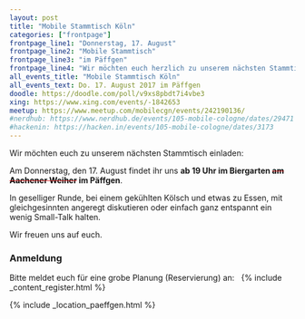 ```yaml
---
layout: post
title: "Mobile Stammtisch Köln"
categories: ["frontpage"]
frontpage_line1: "Donnerstag, 17. August"
frontpage_line2: "Mobile Stammtisch"
frontpage_line3: "im Päffgen"
frontpage_line4: "Wir möchten euch herzlich zu unserem nächsten Stammtisch einladen. In geselliger Runde, bei einem gekühlten Kölsch und etwas zu Essen, mit gleichgesinnten angeregt diskutieren oder einfach ganz entspannt ein wenig Small-Talk halten."
all_events_title: "Mobile Stammtisch Köln"
all_events_text: Do. 17. August 2017 im Päffgen
doodle: https://doodle.com/poll/v9xs8pbdt7i4vbe3
xing: https://www.xing.com/events/-1842653
meetup: https://www.meetup.com/mobilecgn/events/242190136/
#nerdhub: https://www.nerdhub.de/events/105-mobile-cologne/dates/29471
#hackenin: https://hacken.in/events/105-mobile-cologne/dates/3173
---
```


<p>
	Wir möchten euch zu unserem nächsten Stammtisch einladen:
</p>
<p>
	Am Donnerstag, den 17. August findet ihr uns <strong>ab 19 Uhr im Biergarten
	<span style="color: #E01F1F; text-decoration:line-through;"><span style="color: black;">am Aachener Weiher</span></span>
	im Päffgen</strong>.
</p>
<p>
	In geselliger Runde, bei einem gekühlten Kölsch und etwas zu Essen,
	mit gleichgesinnten angeregt diskutieren oder einfach ganz entspannt
	ein wenig Small-Talk halten.
</p>
<p>
	Wir freuen uns auf euch.
</p>

<h3>Anmeldung</h3>
<p>
	Bitte meldet euch für eine grobe Planung (Reservierung) an: &nbsp;
	{% include _content_register.html %}
</p>

{% include _location_paeffgen.html %}
